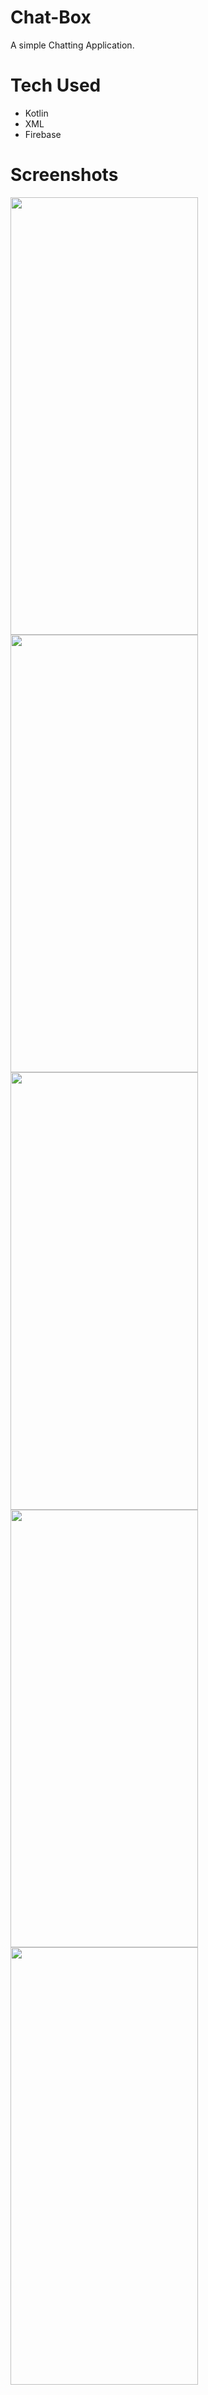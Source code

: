 # Chat-Box
A simple Chatting Application.
# Tech Used
* Kotlin
* XML
* Firebase
# Screenshots
<img src="https://github.com/Talib-Hossain/Chat-Box/assets/83373885/a788e96a-341e-42b6-a951-c8b991341cbd" width="300" height="700" />
<img src="https://github.com/Talib-Hossain/Chat-Box/assets/83373885/b5e9bf19-8d6c-4dce-9f87-1817466c9c1c" width="300" height="700" />
<img src="https://github.com/Talib-Hossain/Chat-Box/assets/83373885/ed336d8c-875e-4f08-b4a7-b5a8df9da73c" width="300" height="700" />
<img src="https://github.com/Talib-Hossain/Chat-Box/assets/83373885/ac360c82-cdd2-4419-8492-c130ae8a0e23" width="300" height="700" />
<img src="https://github.com/Talib-Hossain/Chat-Box/assets/83373885/ac365f7e-4df5-4a35-b435-3f596e602d55" width="300" height="700" />
